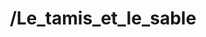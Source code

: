 ---
layout: layouts/base.html
bookTitle: Le tamis et le sable, un projet curatorial de Anne-Lou Vicente, Raphaël Brunel & Antoine Marchand
tags: fiches
title: /Le_tamis_et_le_sable
previous: /Fiches_de_lecture
previous2: /Mémoire
category: all
---